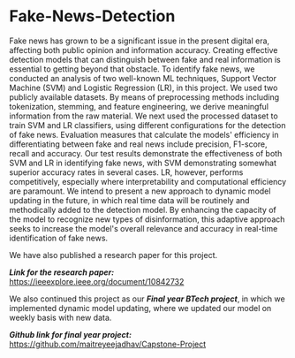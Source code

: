 # Fake-News-Detection

Fake news has grown to be a significant issue in the present digital era, affecting both public opinion and information accuracy. Creating effective detection models that can distinguish between fake and real information is essential to getting beyond that obstacle. To identify fake news, we conducted an analysis of two well-known ML techniques, Support Vector Machine (SVM) and Logistic Regression (LR), in this project. We used two publicly available datasets. By means of preprocessing methods including tokenization, stemming, and feature engineering, we derive meaningful information from the raw material. We next used the processed dataset to train SVM and LR classifiers, using different configurations for the detection of fake news. Evaluation measures that calculate the models' efficiency in differentiating between fake and real news include precision, F1-score, recall and accuracy. Our test results demonstrate the effectiveness of both SVM and LR in identifying fake news, with SVM demonstrating somewhat superior accuracy rates in several cases. LR, however, performs competitively, especially where interpretability and computational efficiency are paramount. We intend to present a new approach to dynamic model updating in the future, in which real time data will be routinely and methodically added to the detection model. By enhancing the capacity of the model to recognize new types of disinformation, this adaptive approach seeks to increase the model's overall relevance and accuracy in real-time identification of fake news.

We have also published a research paper for this project.

***Link for the research paper:*** https://ieeexplore.ieee.org/document/10842732 


We also continued this project as our **_Final year BTech project_**, in which we implemented dynamic model updating, where we updated our model on weekly basis with new data.

***Github link for final year project:*** https://github.com/maitreyeejadhav/Capstone-Project 
